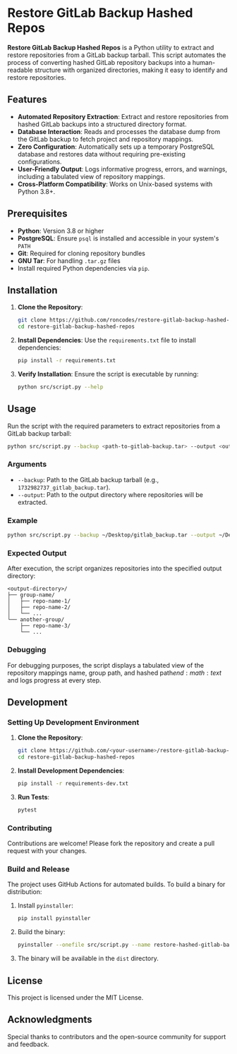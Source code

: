 # Restore GitLab Backup Hashed Repos

**Restore GitLab Backup Hashed Repos** is a Python utility to extract and restore repositories from a GitLab backup tarball. This script automates the process of converting hashed GitLab repository backups into a human-readable structure with organized directories, making it easy to identify and restore repositories.

## Features

- **Automated Repository Extraction**: Extract and restore repositories from hashed GitLab backups into a structured directory format.
- **Database Interaction**: Reads and processes the database dump from the GitLab backup to fetch project and repository mappings.
- **Zero Configuration**: Automatically sets up a temporary PostgreSQL database and restores data without requiring pre-existing configurations.
- **User-Friendly Output**: Logs informative progress, errors, and warnings, including a tabulated view of repository mappings.
- **Cross-Platform Compatibility**: Works on Unix-based systems with Python 3.8+.

## Prerequisites

- **Python**: Version 3.8 or higher
- **PostgreSQL**: Ensure `psql` is installed and accessible in your system's `PATH`
- **Git**: Required for cloning repository bundles
- **GNU Tar**: For handling `.tar.gz` files
- Install required Python dependencies via `pip`.

## Installation

1. **Clone the Repository**:
   ```bash
   git clone https://github.com/roncodes/restore-gitlab-backup-hashed-repos.git
   cd restore-gitlab-backup-hashed-repos
   ```

2. **Install Dependencies**:
   Use the `requirements.txt` file to install dependencies:
   ```bash
   pip install -r requirements.txt
   ```

3. **Verify Installation**:
   Ensure the script is executable by running:
   ```bash
   python src/script.py --help
   ```

## Usage

Run the script with the required parameters to extract repositories from a GitLab backup tarball:

```bash
python src/script.py --backup <path-to-gitlab-backup.tar> --output <output-directory>
```

### Arguments

- `--backup`: Path to the GitLab backup tarball (e.g., `1732982737_gitlab_backup.tar`).
- `--output`: Path to the output directory where repositories will be extracted.

### Example

```bash
python src/script.py --backup ~/Desktop/gitlab_backup.tar --output ~/Desktop/restored-gitlab-repos
```

### Expected Output

After execution, the script organizes repositories into the specified output directory:

```
<output-directory>/
├── group-name/
│   ├── repo-name-1/
│   ├── repo-name-2/
│   └── ...
└── another-group/
    ├── repo-name-3/
    └── ...
```

### Debugging

For debugging purposes, the script displays a tabulated view of the repository mappings name, group path, and hashed path$end:math:text$ and logs progress at every step.

## Development

### Setting Up Development Environment

1. **Clone the Repository**:
   ```bash
   git clone https://github.com/<your-username>/restore-gitlab-backup-hashed-repos.git
   cd restore-gitlab-backup-hashed-repos
   ```

2. **Install Development Dependencies**:
   ```bash
   pip install -r requirements-dev.txt
   ```

3. **Run Tests**:
   ```bash
   pytest
   ```

### Contributing

Contributions are welcome! Please fork the repository and create a pull request with your changes.

### Build and Release

The project uses GitHub Actions for automated builds. To build a binary for distribution:

1. Install `pyinstaller`:
   ```bash
   pip install pyinstaller
   ```

2. Build the binary:
   ```bash
   pyinstaller --onefile src/script.py --name restore-hashed-gitlab-backup-repos
   ```

3. The binary will be available in the `dist` directory.

## License

This project is licensed under the MIT License.

## Acknowledgments

Special thanks to contributors and the open-source community for support and feedback.